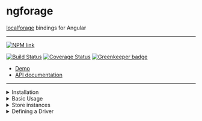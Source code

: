 # ngforage

[localforage](https://www.npmjs.com/package/localforage) bindings for Angular

-----

[![NPM link](https://nodei.co/npm/ngforage.png?downloads=true&downloadRank=true&stars=true)](https://www.npmjs.com/package/ngforage)

[![Build Status](https://travis-ci.org/Alorel/ngforage.svg?branch=5.0.1)](https://travis-ci.org/Alorel/ngforage)
[![Coverage Status](https://coveralls.io/repos/github/Alorel/ngforage/badge.svg?branch=5.0.1)](https://coveralls.io/github/Alorel/ngforage?branch=5.0.1)
[![Greenkeeper badge](https://badges.greenkeeper.io/Alorel/ngforage.svg)](https://greenkeeper.io/)

* [Demo](https://alorel.github.io/ngforage/)
* [API documentation](https://alorel.github.io/ngforage/docs/)

-----

<details>
  <summary>Installation</summary>
  
  For Angular versions >=9.0.0 and ngforage versions >=6.0.0 you can use Angular CLI:
  
  ```bash
    ng add ngforage
  ```

  You can also npm install manually:
  
  ```bash
   npm install localforage@^1.5.0 ngforage@^6.0.0 # Angular 9
   npm install localforage@^1.5.0 ngforage@^5.0.0 # Angular 8
   npm install localforage@^1.5.0 ngforage@^4.0.0 # Angular 7
   npm install localforage@^1.5.0 ngforage@^3.0.0 # Angular 6
   npm install localforage@^1.5.0 ngforage@^2.0.0 # Angular 5
  ```
  
  Alternatively, you can replace the following ngforage versions with a dist tag:
  
  ```bash
  npm install ngforage@ng8
  npm install ngforage@ng7
  npm install ngforage@ng6
  npm install ngforage@ng5
  ```
</details>
<details>
  <summary>Basic Usage</summary>
  
  ```typescript
    import {DEFAULT_CONFIG, NgForageOptions, NgForageConfig, Driver} from 'ngforage';
    
    @NgModule({
      providers: [
        // One way of configuring ngForage
        {
          provide: DEFAULT_CONFIG,
          useValue: {
            name: 'MyApp',
            driver: [ // defaults to indexedDB -> webSQL -> localStorage
              Driver.INDEXED_DB,
              Driver.LOCAL_STORAGE
            ]
          } as NgForageOptions
        }
      ]
    })
    export class AppModule{
      // An alternative way of configuring ngforage
      public constructor(ngfConfig: NgForageConfig) {
        ngfConfig.configure({
          name: 'MyApp',
          driver: [ // defaults to indexedDB -> webSQL -> localStorage
            Driver.INDEXED_DB,
            Driver.LOCAL_STORAGE
          ]
        });
      }
    }
  ```
  
  ```typescript
    import {NgForage, Driver, NgForageCache, CachedItem} from 'ngforage';

    @Component({
      /* If you plan on making per-component config adjustments, add the services to the component's providers
       * to receive fresh instances; otherwise, skip the providers section.
       */
      providers: [NgForage, NgForageCache]
    })
    class SomeComponent implements OnInit {
      constructor(private readonly ngf: NgForage, private readonly cache: NgForageCache) {}
      
      public getItem<T = any>(key: string): Promise<T> {
        return this.ngf.getItem<T>(key);
      }
      
      public getCachedItem<T = any>(key: string): Promise<T | null> {
        return this.cache.getCached<T>(key)
          .then((r: CachedItem<T>) => {
            if (!r.hasData || r.expired) {
              return null;
            }
            
            return r.data;
          })
      }
      
      public ngOnInit() {
        this.ngf.name = 'SomeStore';
        this.cache.driver = Driver.LOCAL_STORAGE;
      }
    }
  ```
</details>

<details>
  <summary>Store instances</summary>
  
  It is recommended to declare `NgForage` and/or `NgForageCache` in providers
  if you're not using the default configuration. The running configuration
  hash is used to create and reuse drivers (e.g. different IndexedDB
  databases), therefore setting it on a shared instance might have
  unintended side-effects.
</details>

<details>
  <summary>Defining a Driver</summary>
  
  1. Define a driver as described in the [localForage docs](https://localforage.github.io/localForage/#driver-api-definedriver)
  2. Plug it in, either directly through localForage or through `NgForageConfig`:
  
  ```typescript
  import {NgModule} from "@angular/core";
  import {NgForageConfig} from 'ngforage';
  import localForage from 'localforage';
  
  // Your driver definition
  const myDriver: LocalForageDriver = {/*...*/};
  
  // Define it through localForage
  localForage.defineDriver(myDriver)
    .then(() => console.log('Defined!'))
    .catch(console.error);
  
  @NgModule({})
  export class AppModule {
  
    constructor(conf: NgForageConfig) {
      // Or through NgForageConfig
      conf.defineDriver(myDriver)
        .then(() => console.log('Defined!'))
        .catch(console.error);
    }
  }
  ```
</details>
